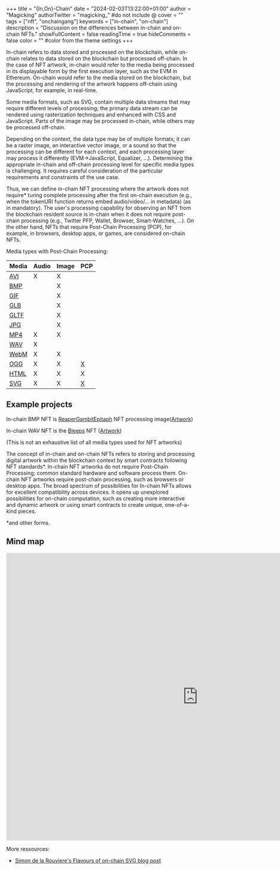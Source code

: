 +++
title = "{In,On}-Chain"
date = "2024-02-03T13:22:00+01:00"
author = "Magicking"
authorTwitter = "magicking_" #do not include @
cover = ""
tags = ["nft", "onchaingang"]
keywords = ["in-chain", "on-chain"]
description = "Discussion on the differences between in-chain and on-chain NFTs."
showFullContent = false
readingTime = true
hideComments = false
color = "" #color from the theme settings
+++

In-chain refers to data stored and processed on the blockchain, while on-chain relates to data stored on the blockchain but processed off-chain. In the case of NFT artwork, in-chain would refer to the media being processed in its displayable form by the first execution layer, such as the EVM in Ethereum. On-chain would refer to the media stored on the blockchain, but the processing and rendering of the artwork happens off-chain using JavaScript, for example, in real-time.

Some media formats, such as SVG, contain multiple data streams that may require different levels of processing; the primary data stream can be rendered using rasterization techniques and enhanced with CSS and JavaScript. Parts of the image may be processed in-chain, while others may be processed off-chain.

Depending on the context, the data type may be of multiple formats; it can be a raster image, an interactive vector image, or a sound so that the processing can be different for each context, and each processing layer may process it differently (EVM->JavaScript, Equalizer, ...).
Determining the appropriate in-chain and off-chain processing level for specific media types is challenging. It requires careful consideration of the particular requirements and constraints of the use case.

Thus, we can define in-chain NFT processing where the artwork does not require* turing complete processing after the first on-chain execution (e.g., when the tokenURI function returns embed audio/video/... in metadata)
(as in mandatory). The user's processing capability for observing an NFT from the blockchain resident source is in-chain when it does not require post-chain processing (e.g., Twitter PFP, Wallet, Browser, Smart-Watches, ...).
On the other hand, NFTs that require Post-Chain Processing (PCP), for example, in browsers, desktop apps, or games, are considered on-chain NFTs.

Media types with Post-Chain Processing:

| Media | Audio | Image | PCP |
| ----- | ------| ----- | ----|
|[AVI](https://en.wikipedia.org/wiki/Audio_Video_Interleave#) |X|X| |
|[BMP](https://en.wikipedia.org/wiki/BMP_file_format) | |X| |
|[GIF](https://en.wikipedia.org/wiki/GIF#File_format) | |X| |
|[GLB](https://en.wikipedia.org/wiki/GlTF#GLB) | |X| |
|[GLTF](https://www.khronos.org/assets/uploads/developers/library/overview/gltf-overview.pdf)| |X| |
|[JPG](https://en.wikipedia.org/wiki/JPEG#Syntax_and_structure) | |X| |
|[MP4](https://https://en.wikipedia.org/wiki/MP4_file_format#Data_streams) |X|X| |
|[WAV](https://en.wikipedia.org/wiki/WAV#) |X| | |
|[WebM](https://en.wikipedia.org/wiki/WebM#)|X|X| |
|[OGG](https://en.wikipedia.org/wiki/Ogg#) |X|X|[X](https://en.wikipedia.org/wiki/Continuous_Media_Markup_Language)|
|[HTML](https://en.wikipedia.org/wiki/HTML#)|X|X|X|
|[SVG](https://en.wikipedia.org/wiki/SVG) |X|X|[X](https://en.wikipedia.org/wiki/SVG_animation)|

## Example projects

In-chain BMP NFT is [ReaperGambitEpitaph](https://vscode.blockscan.com/ethereum/0x46d0d00e847ed9c2756cfd941e70d99e9152a22f) NFT processing image([Artwork](https://opensea.io/assets/ethereum/0x46d0d00e847ed9c2756cfd941e70d99e9152a22f/0))

In-chain WAV NFT is the [Bleeps](https://etherscan.deth.net/address/0xE114DCe59A333f8D351371F54188F92C287b73E6#code) NFT ([Artwork](https://opensea.io/assets/ethereum/0x9d27527ada2cf29fbdab2973cfa243845a08bd3f/405))


(This is not an exhaustive list of all media types used for NFT artworks)

The concept of in-chain and on-chain NFTs refers to storing and processing digital artwork within the blockchain context by smart contracts following NFT standards*.
In-chain NFT artworks do not require Post-Chain Processing; common standard hardware and software process them.
On-chain NFT artworks require post-chain processing, such as browsers or desktop apps. The broad spectrum of possibilities for In-chain NFTs allows for excellent compatibility across devices. It opens up unexplored possibilities for on-chain computation, such as creating more interactive and dynamic artwork or using smart contracts to create unique, one-of-a-kind pieces.

*and other forms.

## Mind map

<iframe frameborder="0" style="min-width:1024px; min-height:768px; width:1024px;height:768px;" src="https://viewer.diagrams.net/?target=blank&highlight=0000ff&nav=1&title=Dynamic%20NFT%20disambiguation.drawio#Uhttps%3A%2F%2Fdrive.google.com%2Fuc%3Fid%3D1EKwLBN6kVsxHzujLLU3eX9c4ReQ2EUXX%26export%3Ddownload"></iframe>

More ressources:
 - [Simon de la Rouviere's Flavours of on-chain SVG blog post](https://blog.simondlr.com/posts/flavours-of-on-chain-svg-nfts-on-ethereum)